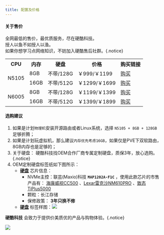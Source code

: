 ```yaml
---
title: 配置及价格
---
```


#### 关于售价

全网最低的售价，最优质服务，尽在硬酷科技。<br>授人以鱼不如授人以渔。<br>如果你想学习点网络知识，不妨加入硬酷售后社群。{.notice}

<table>
   <tr>
      <th>CPU</th>
      <th>内存</th>
      <th>硬盘</th>
      <th>价格</th>
      <th>购买链接</th>
   </tr>
   <tr>
      <td rowspan="2">N5105</td>
      <td>8GB</td>
      <td>不带/128G</td>
      <td>￥999/￥1199</td>
      <td>
         <a href="https://item.taobao.com/item.htm?ft=t&id=682025492099" target="_blank">购买</a>
      </td>
   </tr>
   <tr>
      <td>16GB</td>
      <td>不带/512G</td>
      <td>￥1299/￥1699</td>
      <td>
         <a href="https://item.taobao.com/item.htm?ft=t&id=682025492099" target="_blank">购买</a>
      </td>
   </tr>
   <tr>
      <td rowspan="2">N6005</td>
      <td>8GB</td>
      <td>不带/128G</td>
      <td>￥1199/￥1399</td>
      <td>
         <a href="https://item.taobao.com/item.htm?ft=t&id=682025492099" target="_blank">购买</a>
      </td>
   </tr>
   <tr>
      <td>16GB</td>
      <td>不带/512G</td>
      <td>￥1399/￥1899</td>
      <td>
         <a href="https://item.taobao.com/item.htm?ft=t&id=682025492099" target="_blank">购买</a>
      </td>
   </tr>
</table>


#### 选购建议

1. 如果是计划`物理机`安装开源路由或者Linux系统，选择 `N5105 + 8GB + 128GB` 足够折腾；
2. 如果是计划玩虚拟机，那么建议`内存优先考虑16GB`，如果仅是PVE下双软路由，8GB内存也是足够的；
3. 关于硬盘：
   硬酷科技找OEM合作厂商专属定制硬盘，质保3年，放心选购。{.notice}
4. OEM定制硬盘标签纸如下图所示：<br>
   - **[硬盘](https://item.taobao.com/item.htm?ft=t&id=686963354915)** 芯片信息：
     - NVMe主控：联芸(Maxio)科技  **`MAP1202A-F1C`** ，使用此款芯片的市售产品有： [海康威视CC500](https://zhuanlan.zhihu.com/p/394138333) 、[Lexar雷克沙NM610PRO](https://diy.pconline.com.cn/1535/15359085.html) 、[致态TiPlus5000](https://www.chongdiantou.com/archives/137851.html) 
     - 颗粒：长江存储
     - 保修政策： **3年只换不修**
   - **[硬盘](https://item.taobao.com/item.htm?ft=t&id=686963354915)** 标签样图：![](https://yun.swimly.cn/source/ikoolcore/SSD.jpg)

**硬酷科技** 会致力于提供价美质优的产品与购物体验。{.notice}

![](https://github.com/KoolCore/wiki.ikoolcore.com/blob/main/pic/R1-banner-2023.jpg?raw=true)
